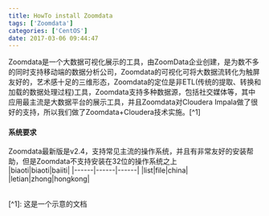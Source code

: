 ```yaml
---
title: HowTo install Zoomdata
tags: ['Zoomdata']
categories: ['CentOS']
date: 2017-03-06 09:44:47
---
```


Zoomdata是一个大数据可视化展示的工具，由ZoomData企业创建，是为数不多的同时支持移动端的数据分析公司，Zoomdata的可视化可将大数据流转化为触屏友好的，艺术感十足的三维形态，Zoomdata的定位是非ETL(传统的提取、转换和加载的数据处理过程)工具，Zoomdata支持多种数据源，包括社交媒体等，其中应用最主流是大数据平台的展示工具，并且Zoomdata对Cloudera Impala做了很好的支持，所以我们做了Zoomdata+Cloudera技术实施。[^1]

#### **系统要求**
Zoomdata最新版是v2.4，支持常见主流的操作系统，并且有非常友好的安装帮助，但是Zoomdata不支持安装在32位的操作系统之上
<br>
|biaoti|biaoti|baiiti|
|------|------|------|
|list|file|china|
|letian|zhong|hongkong|

<br>
[^1]: 这是一个示意的文档
